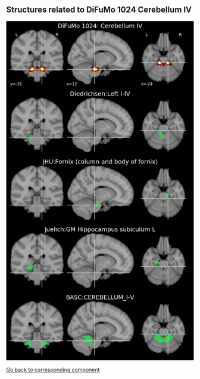 


## Structures related to DiFuMo 1024 Cerebellum IV

![453](453.jpg "Structures related to DiFuMo 1024 Cerebellum IV")

[Go back to corresponding component](https://parietal-inria.github.io/DiFuMo/1024/html/453.html)